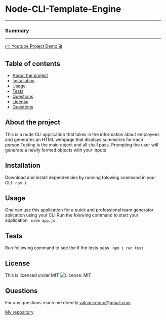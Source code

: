# Node-CLI-Template-Engine
---
### Summary
---
[👉 Youtube Project Demo 🎬]()

## Table of contents

- [About the project](#About-the-project)
- [Installation](#Installation)
- [Usage](#Usage)
- [Tests](#Tests)
- [Questions](#Questions)
- [License](#License)
- [Questions](#Questions)

## About the project

This is a node CLI application that takes in  the information about employees and generates an HTML webpage that displays summaries for each person.Testing is the main object and all shall pass.
Prompting the user will generate a newly formed objects with your inputs

## Installation

Download and install dependencies by running folowing command in your CLI
` npm i`

## Usage 

One can use this application for a quick and professional team generator aplication using your CLI
Run the folowing command to start your application
` node app.js`

## Tests

Run following command to see the if the tests pass
` npm i run test`

## License

This is licensed under MIT
![License: MIT](https://img.shields.io/badge/License-MIT-yellow.svg)

## Questions

For any questions reach me directly 
<valnimirenco@gmail.com>

[My repository](http://github.com/valiant87)